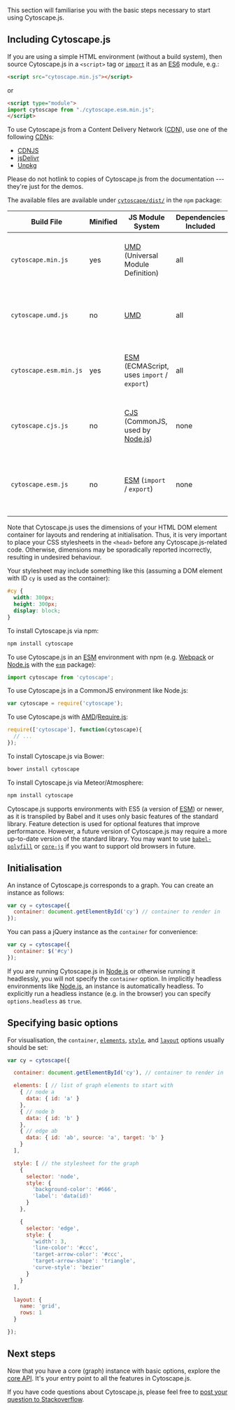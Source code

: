 This section will familiarise you with the basic steps necessary to start using Cytoscape.js.



## Including Cytoscape.js

If you are using a simple HTML environment (without a build system), then source Cytoscape.js in a `<script>` tag or [`import`](https://developer.mozilla.org/en-US/docs/Web/JavaScript/Reference/Statements/import) it as an [ES6] module, e.g.:

```html
<script src="cytoscape.min.js"></script>
```
or
```html
<script type="module">
import cytoscape from "./cytoscape.esm.min.js";
</script>
```

To use Cytoscape.js from a Content Delivery Network ([CDN]),
use one of the following [CDN]s:

- [CDNJS](https://cdnjs.com/libraries/cytoscape)
- [jsDelivr](https://www.jsdelivr.com/package/npm/cytoscape?path=dist)
- [Unpkg](https://unpkg.com/cytoscape/dist/)

Please do not hotlink to copies of Cytoscape.js from the documentation --- they're just for the demos.

The available files are available under [`cytoscape/dist/`](https://github.com/cytoscape/cytoscape.js/tree/master/dist) in the `npm` package:

| Build File | Minified | JS Module System | Dependencies Included | Description |
| --- | --- | --- | --- | --- |
| `cytoscape.min.js` | yes | [UMD] (Universal Module Definition) | all | Useful for small pages, supplementary material for an academic paper for example. |
| `cytoscape.umd.js` | no | [UMD] | all |  Useful for debugging on small pages, supplementary material for an academic paper for example. |
| `cytoscape.esm.min.js` | yes | [ESM] (ECMAScript, uses `import` / `export`) | all | Serves the same purpose as the above, but it can be imported as an [ES6] module without the need for a bundler. |
| `cytoscape.cjs.js` | no | [CJS] (CommonJS, used by [Node.js]) | none | Intended to be consumed automatically by [Node.js] or a bundler like [Webpack] via `require('cytoscape')`. |
| `cytoscape.esm.js` | no | [ESM] (`import` / `export`) | none | Intended to be consumed automatically by [Node.js] or a bundler like [Webpack] via `import cytoscape from 'cytoscape'`. |

<span class="important-indicator"></span> Note that Cytoscape.js uses the dimensions of your HTML DOM element container for layouts and rendering at initialisation.  Thus, it is very important to place your CSS stylesheets in the `<head>` before any Cytoscape.js-related code.  Otherwise, dimensions may be sporadically reported incorrectly, resulting in undesired behaviour.

Your stylesheet may include something like this (assuming a DOM element with ID `cy` is used as the container):

```css
#cy {
  width: 300px;
  height: 300px;
  display: block;
}
```

To install Cytoscape.js via npm:

```bash
npm install cytoscape
```

To use Cytoscape.js in an [ESM] environment with npm (e.g. [Webpack] or [Node.js] with the [`esm`](https://www.npmjs.com/package/esm) package):

```js
import cytoscape from 'cytoscape';
```

To use Cytoscape.js in a CommonJS environment like Node.js:

```js
var cytoscape = require('cytoscape');
```

To use Cytoscape.js with [AMD]/[Require.js]:

```js
require(['cytoscape'], function(cytoscape){
  // ...
});
```

To install Cytoscape.js via Bower:

```bash
bower install cytoscape
```

To install Cytoscape.js via Meteor/Atmosphere:

```bash
npm install cytoscape
```

Cytoscape.js supports environments with ES5 (a version of [ESM]) or newer, as it is transpiled by Babel and it uses only basic features of the standard library.  Feature detection is used for optional features that improve performance.  However, a future version of Cytoscape.js may require a more up-to-date version of the standard library.  You may want to use [`babel-polyfill`](https://babeljs.io/docs/usage/polyfill/) or [`core-js`](https://github.com/zloirock/core-js) if you want to support old browsers in future.



## Initialisation

An instance of Cytoscape.js corresponds to a graph.  You can create an instance as follows:

```js
var cy = cytoscape({
  container: document.getElementById('cy') // container to render in
});
```

You can pass a jQuery instance as the `container` for convenience:

```js
var cy = cytoscape({
  container: $('#cy')
});
```

If you are running Cytoscape.js in [Node.js] or otherwise running it headlessly, you will not specify the `container` option.  In implicitly headless environments like [Node.js], an instance is automatically headless.  To explicitly run a headless instance (e.g. in the browser) you can specify `options.headless` as `true`.



## Specifying basic options

For visualisation, the `container`, [`elements`](#notation/elements-json), [`style`](#style), and [`layout`](#layouts) options usually should be set:

```js
var cy = cytoscape({

  container: document.getElementById('cy'), // container to render in

  elements: [ // list of graph elements to start with
    { // node a
      data: { id: 'a' }
    },
    { // node b
      data: { id: 'b' }
    },
    { // edge ab
      data: { id: 'ab', source: 'a', target: 'b' }
    }
  ],

  style: [ // the stylesheet for the graph
    {
      selector: 'node',
      style: {
        'background-color': '#666',
        'label': 'data(id)'
      }
    },

    {
      selector: 'edge',
      style: {
        'width': 3,
        'line-color': '#ccc',
        'target-arrow-color': '#ccc',
        'target-arrow-shape': 'triangle',
        'curve-style': 'bezier'
      }
    }
  ],

  layout: {
    name: 'grid',
    rows: 1
  }

});
```



## Next steps

Now that you have a core (graph) instance with basic options, explore the [core API](#core).  It's your entry point to all the features in Cytoscape.js.

If you have code questions about Cytoscape.js, please feel free to [post your question to Stackoverflow](http://stackoverflow.com/questions/ask?tags=cytoscape.js).

[CDN]: https://en.wikipedia.org/wiki/Content_delivery_network
[UMD]: https://github.com/umdjs/umd
[ESM]: https://nodejs.org/api/esm.html#introduction
[ES6]: https://www.w3schools.com/js/js_es6.asp
[CJS]: https://nodejs.org/api/modules.html#modules-commonjs-modules
[AMD]: https://en.wikipedia.org/wiki/Asynchronous_module_definition
[Node.js]: https://en.wikipedia.org/wiki/Node.js
[Webpack]: https://webpack.js.org/
[Require.js]: https://requirejs.org/
